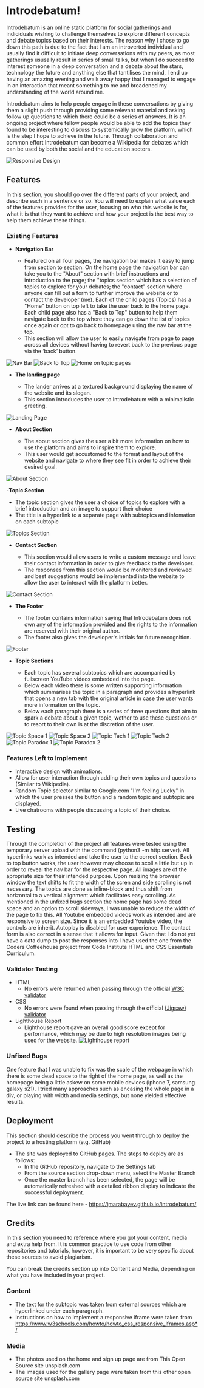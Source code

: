# Introdebatum!

Introdebatum is an online static platform for social gatherings and indiciduals wishing to challenge themselves to explore different concepts and debate topics based on their interests. The reason why I chose to go down this path is due to the fact that I am an introverted individual and usually find it difficult to initiate deep conversations with my peers, as most gatherings ususally result in series of small talks, but when I do succeed to interest someone in a deep conversation and a debate about the stars, technology the future and anything else that tantilises the mind, I end up having an amazing evening and walk away happy that I managed to engage in an interaction that meant something to me and broadened my understanding of the world around me.

Introdebatum aims to help people engage in these conversations by giving them a slight push through providing some relevant material and asking follow up questions to which there could be a series of answers. It is an ongoing project where fellow people would be able to add the topics they found to be interesting to discuss to systemically grow the platform, which is the step I hope to achieve in the future. Through collaboration and common effort Introdebatum can become a Wikipedia for debates which can be used by both the social and the education sectors. 

![Responsive Design](/assets/images/response.png)

## Features 

In this section, you should go over the different parts of your project, and describe each in a sentence or so. You will need to explain what value each of the features provides for the user, focusing on who this website is for, what it is that they want to achieve and how your project is the best way to help them achieve these things.

### Existing Features

- __Navigation Bar__

  - Featured on all four pages, the navigation bar makes it easy to jump from section to section. On the home page the navigation bar can take you to the "About" section with brief instructions and introduction to the page; the "topics section which has a selection of topics to explore for your debates; the "contact" section where anyone can fill out a form to further improve the website or to contact the developer (me). Each of the child pages (Topics) has a "Home" button on top left to take the user back to the home page. Each child page also has a "Back to Top" button to help them navigate back to the top where they can go down the list of topics once again or opt to go back to homepage using the nav bar at the top.
  - This section will allow the user to easily navigate from page to page across all devices without having to revert back to the previous page via the ‘back’ button. 

![Nav Bar](/assets/images/navbar.png)
![Back to Top](/assets/images/back%20to%20top.png)
![Home on topic pages](/assets/images/hometopic.png)

- __The landing page__

  - The lander arrives at a textured background displaying the name of the website and its slogan. 
  - This section introduces the user to Introdebatum with a minimalistic greeting.

![Landing Page](/assets/images/Home.png)

- __About Section__

  - The about section gives the user a bit more information on how to use the platform and aims to inspire them to explore. 
  - This user would get accustomed to the format and layout of the website and navigate to where they see fit in order to achieve their desired goal. 

![About Section](/assets/images/about.png)

-__Topic Section__

- The topic section gives the user a choice of topics to explore with a brief introduction and an image to support their choice
- The title is a hyperlink to a separate page with subtopics and infomation on each subtopic

![Topics Section](/assets/images/topics.png)

- __Contact Section__

  - This section would allow users to write a custom message and leave their contact information in order to give feedback to the developer. 
  - The responses from this section would be monitored and reviewed and best suggestions would be implemented into the website to allow the user to interact with the platform better. 

![Contact Section](/assets/images/Contact.png)

- __The Footer__ 

  - The footer contains information saying that Introdebatum does not own any of the information provided and the rights to the information are reserved with their original author. 
  - The footer also gives the developer's initials for future recognition.

![Footer](/assets/images/footer.png)

- __Topic Sections__

  - Each topic has several subtopics which are accompanied by fullscreen YouTube videos embedded into the page. 
  - Below each video there is some written supporting information which summarises the topic in a paragraph and provides a hyperlink that opens a new tab with the original article in case the user wants more information on the topic.
  - Below each paragraph there is a series of three questions that aim to spark a debate about a given topic, wether to use these questions or to resort to their own is at the discretion of the user. 

![Topic Space 1](/assets/images/example1spacevid.png)
![Topic Space 2](/assets/images/example1space.png)
![Topic Tech 1](/assets/images/egtechvid.png)
![Topic Tech 2](/assets/images/egtech.png)
![Topic Paradox 1](/assets/images/egparavid.png)
![Topic Paradox 2](/assets/images/egpara.png)

### Features Left to Implement

- Interactive design with animations.
- Allow for user interaction through adding their own topics and questions (Similar to Wikipedia).
- Random Topic selector similar to Google.com "I'm feeling Lucky" in which the user presses the button and a random topic and subtopic are displayed.
- Live chatrooms with people discussing a topic of their choice.

## Testing 

Through the completion of the project all features were tested using the temporary server upload with the command (python3 -m http.server). All hyperlinks work as intended and take the user to the correct section. Back to top button works, the user however may choose to scoll a little but up in order to reveal the nav bar for the respective page. All images are of the apropriate size for their intended purpose.
Upon resizing the browser window the text shifts to fit the width of the scren and side scrolling is not necessary. The topics are done as inline-block and thus shift from horizontal to a vertical alignment which facilitates easy scrolling. As mentioned in the unfixed bugs section the home page has some dead space and an option to scroll sideways, I was unable to reduce the width of the page to fix this. All Youtube embedded videos work as intended and are responsive to screen size. Since it is an embedded Youtube video, the controls are inherit. Autoplay is disabled for user experience.
The contact form is also correct in a sense that it allows for input. Given that I do not yet have a data dump to post the responses into I have used the one from the Coders Coffeehouse project from Code Institute HTML and CSS Essentials Curriculum.


### Validator Testing 

- HTML
  - No errors were returned when passing through the official [W3C validator](https://validator.w3.org/nu/?doc=https%3A%2F%2Fjmarabayev.github.io%2Fintrodebatum%2F)
- CSS
  - No errors were found when passing through the official [(Jigsaw) validator](https://jigsaw.w3.org/css-validator/validator?uri=https%3A%2F%2Fjmarabayev.github.io%2Fintrodebatum%2F&profile=css3svg&usermedium=all&warning=1&vextwarning=&lang=en)
- Lighthouse Report 
    - Lighthouse report gave an overall good score except for performance, which may be due to high resolution images being used for the website.
    ![Lighthouse report](/assets/images/lighthouse.png)

### Unfixed Bugs

One feature that I was unable to fix was the scale of the webpage in which there is some dead space to the right of the home page, as well as the homepage being a little askew on some mobile devices (iphone 7, samsung galaxy s21). I tried many approaches such as encasing the whole page in a div, or playing with width and media settings, but none yielded effective results. 

## Deployment

This section should describe the process you went through to deploy the project to a hosting platform (e.g. GitHub) 

- The site was deployed to GitHub pages. The steps to deploy are as follows: 
  - In the GitHub repository, navigate to the Settings tab 
  - From the source section drop-down menu, select the Master Branch
  - Once the master branch has been selected, the page will be automatically refreshed with a detailed ribbon display to indicate the successful deployment. 

The live link can be found here - https://jmarabayev.github.io/introdebatum/ 


## Credits 

In this section you need to reference where you got your content, media and extra help from. It is common practice to use code from other repositories and tutorials, however, it is important to be very specific about these sources to avoid plagiarism. 

You can break the credits section up into Content and Media, depending on what you have included in your project. 

### Content 

- The text for the subtopic was taken from external sources which are hyperlinked under each paragraph.
- Instructions on how to implement a responsive iframe were taken from https://www.w3schools.com/howto/howto_css_responsive_iframes.asp*/

### Media

- The photos used on the home and sign up page are from This Open Source site unsplash.com
- The images used for the gallery page were taken from this other open source site unsplash.com
